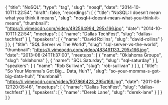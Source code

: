 {
  "title": "NoSQL",
  "type": "tag",
  "slug": "nosql",
  "date": "2014-10-10T11:22:54",
  "draft": false,
  "recordings": [
    {
      "title": "NoSQL: I doesn’t mean what you think it means",
      "slug": "nosql-i-doesnt-mean-what-you-think-it-means",
      "thumbnail": "https://i.vimeocdn.com/video/492564994_295x166.jpg",
      "date": "2014-10-10T11:22:54",
      "meetups": [
        {
          "name": "Dallas TechFest",
          "slug": "dallas-techfest"
        }
      ],
      "speakers": [
        {
          "name": "David Rollins",
          "slug": "david-rollins"
        }
      ]
    },
    {
      "title": "SQL Server vs The World",
      "slug": "sql-server-vs-the-world",
      "thumbnail": "https://i.vimeocdn.com/video/483491133_295x166.jpg",
      "date": "2013-08-24T11:37:00",
      "meetups": [
        {
          "name": "Oklahoma Groups",
          "slug": "oklahoma"
        },
        {
          "name": "SQL Saturday",
          "slug": "sql-saturday"
        }
      ],
      "speakers": [
        {
          "name": "Rob Sullivan",
          "slug": "rob-sullivan"
        }
      ]
    },
    {
      "title": "So Your Momma's Got Big... Data, Huh?",
      "slug": "so-your-momma-s-got-big-data-huh",
      "thumbnail": "https://i.vimeocdn.com/video/507866423_295x166.jpg",
      "date": "2011-08-12T20:05:46",
      "meetups": [
        {
          "name": "Dallas TechFest",
          "slug": "dallas-techfest"
        }
      ],
      "speakers": [
        {
          "name": "Derek Lane",
          "slug": "derek-lane"
        }
      ]
    }
  ]
}